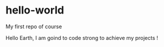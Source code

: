 # hello-world
My first repo of course

Hello Earth, I am goind to code strong to achieve my projects !
